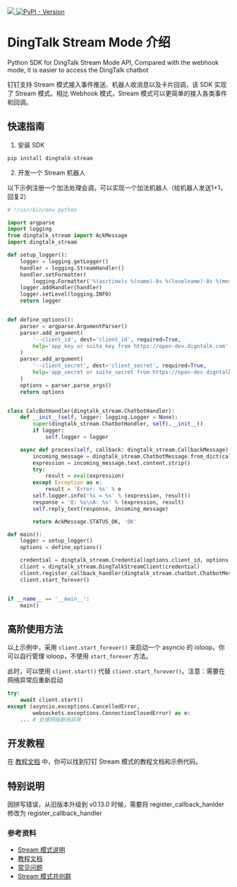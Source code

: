 <p align="left">
  <a target="_blank" href="https://github.com/open-dingtalk/dingtalk-stream-sdk-python/actions/workflows/publish.yml">
    <img src="https://img.shields.io/github/actions/workflow/status/open-dingtalk/dingtalk-stream-sdk-python/publish.yml" />
  </a>

  <a target="_blank" href="https://pypi.org/project/dingtalk-stream/">
    <img alt="PyPI - Version" src="https://img.shields.io/pypi/v/dingtalk-stream">
  </a>
</p>

# DingTalk Stream Mode 介绍

Python SDK for DingTalk Stream Mode API, Compared with the webhook mode, it is easier to access the DingTalk chatbot

钉钉支持 Stream 模式接入事件推送、机器人收消息以及卡片回调，该 SDK 实现了 Stream 模式。相比 Webhook 模式，Stream 模式可以更简单的接入各类事件和回调。

## 快速指南

1. 安装 SDK

```Python
pip install dingtalk-stream
```

2. 开发一个 Stream 机器人

以下示例注册一个加法处理会调，可以实现一个加法机器人（给机器人发送1+1，回复2）

```Python
# !/usr/bin/env python

import argparse
import logging
from dingtalk_stream import AckMessage
import dingtalk_stream

def setup_logger():
    logger = logging.getLogger()
    handler = logging.StreamHandler()
    handler.setFormatter(
        logging.Formatter('%(asctime)s %(name)-8s %(levelname)-8s %(message)s [%(filename)s:%(lineno)d]'))
    logger.addHandler(handler)
    logger.setLevel(logging.INFO)
    return logger


def define_options():
    parser = argparse.ArgumentParser()
    parser.add_argument(
        '--client_id', dest='client_id', required=True,
        help='app_key or suite_key from https://open-dev.digntalk.com'
    )
    parser.add_argument(
        '--client_secret', dest='client_secret', required=True,
        help='app_secret or suite_secret from https://open-dev.digntalk.com'
    )
    options = parser.parse_args()
    return options


class CalcBotHandler(dingtalk_stream.ChatbotHandler):
    def __init__(self, logger: logging.Logger = None):
        super(dingtalk_stream.ChatbotHandler, self).__init__()
        if logger:
            self.logger = logger

    async def process(self, callback: dingtalk_stream.CallbackMessage):
        incoming_message = dingtalk_stream.ChatbotMessage.from_dict(callback.data)
        expression = incoming_message.text.content.strip()
        try:
            result = eval(expression)
        except Exception as e:
            result = 'Error: %s' % e
        self.logger.info('%s = %s' % (expression, result))
        response = 'Q: %s\nA: %s' % (expression, result)
        self.reply_text(response, incoming_message)

        return AckMessage.STATUS_OK, 'OK'

def main():
    logger = setup_logger()
    options = define_options()

    credential = dingtalk_stream.Credential(options.client_id, options.client_secret)
    client = dingtalk_stream.DingTalkStreamClient(credential)
    client.register_callback_handler(dingtalk_stream.chatbot.ChatbotMessage.TOPIC, CalcBotHandler(logger))
    client.start_forever()


if __name__ == '__main__':
    main()
```

## 高阶使用方法

以上示例中，采用 `client.start_forever()` 来启动一个 asyncio 的 ioloop。你可以自行管理 ioloop，不使用 `start_forever` 方法。

此时，可以使用 `client.start()` 代替 `client.start_forever()`。注意：需要在网络异常后重新启动

```Python
try:
    await client.start()
except (asyncio.exceptions.CancelledError,
        websockets.exceptions.ConnectionClosedError) as e:
    ... # 处理网络断线异常
```

## 开发教程

在 [教程文档](https://opensource.dingtalk.com/developerpedia/docs/explore/tutorials/stream/overview) 中，你可以找到钉钉 Stream 模式的教程文档和示例代码。

## 特别说明

因拼写错误，从旧版本升级到 v0.13.0 时候，需要将 register_callback_hanlder 修改为 register_callback_handler

### 参考资料

* [Stream 模式说明](https://opensource.dingtalk.com/developerpedia/docs/learn/stream/overview)
* [教程文档](https://opensource.dingtalk.com/developerpedia/docs/explore/tutorials/stream/overview)
* [常见问题](https://opensource.dingtalk.com/developerpedia/docs/learn/stream/faq)
* [Stream 模式共创群](https://opensource.dingtalk.com/developerpedia/docs/explore/support/?via=moon-group)
